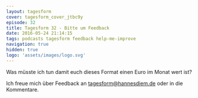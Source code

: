 ```yaml
---
layout: tagesform
cover: tagesform_cover_jtbc9y
episode: 32
title: Tagesform 32 - Bitte um Feedback
date: 2016-05-24 21:14:15
tags: podcasts tagesform feedback help-me-improve
navigation: true
hidden: true
logo: 'assets/images/logo.svg'
---
```


Was müsste ich tun damit euch dieses Format einen
Euro im Monat wert ist?

Ich freue mich über Feedback an [tagesform@hannesdiem.de](mailto:tagesform@hannesdiem.de) oder in die Kommentare.
